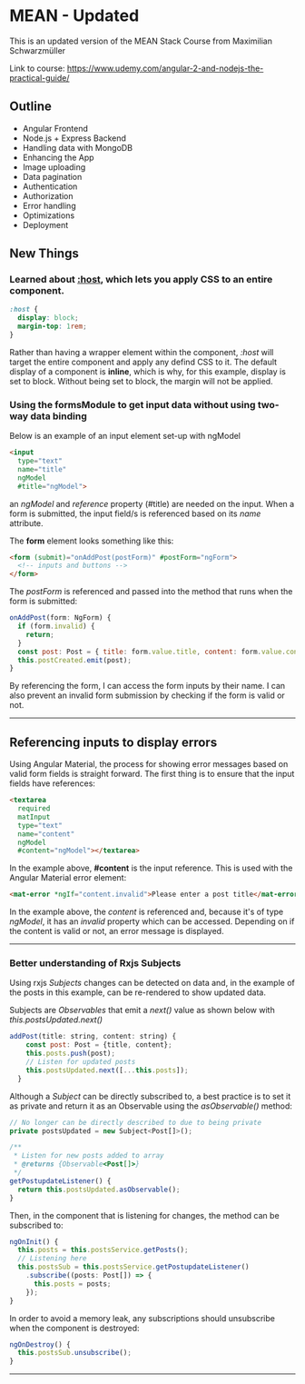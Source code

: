# MEAN - Updated

This is an updated version of the MEAN Stack Course from Maximilian Schwarzmüller

Link to course: <https://www.udemy.com/angular-2-and-nodejs-the-practical-guide/>

## Outline

* Angular Frontend
* Node.js + Express Backend
* Handling data with MongoDB
* Enhancing the App
* Image uploading
* Data pagination
* Authentication
* Authorization
* Error handling
* Optimizations
* Deployment

## New Things

### Learned about [:host](https://developer.mozilla.org/en-US/docs/Web/CSS/:host()), which lets you apply CSS to an entire component.

```css
:host {
  display: block;
  margin-top: 1rem;
}
```

Rather than having a wrapper element within the component, *:host* will target the entire component and apply any defind CSS to it.  The default display of a component is **inline**, which is why, for this example, display is set to block.  Without being set to block, the margin will not be applied.

### Using the formsModule to get input data without using two-way data binding

Below is an example of an input element set-up with ngModel
```html
<input
  type="text"
  name="title"
  ngModel
  #title="ngModel">
```

an *ngModel* and *reference* property (#title) are needed on the input.  When a form is submitted, the input field/s is referenced based on its *name* attribute.

The **form** element looks something like this:
```html
<form (submit)="onAddPost(postForm)" #postForm="ngForm">
  <!-- inputs and buttons -->
</form>
```

The *postForm* is referenced and passed into the method that runs when the form is submitted:
```javascript
onAddPost(form: NgForm) {
  if (form.invalid) {
    return;
  }
  const post: Post = { title: form.value.title, content: form.value.content };
  this.postCreated.emit(post);
}
```
By referencing the form, I can access the form inputs by their name.  I can also prevent an invalid form submission by checking if the form is valid or not.

---

## Referencing inputs to display errors

Using Angular Material, the process for showing error messages based on valid form fields is straight forward.  The first thing is to ensure that the input fields have references:
```html
<textarea
  required
  matInput
  type="text"
  name="content"
  ngModel
  #content="ngModel"></textarea>
```

In the example above, **#content** is the input reference.  This is used with the Angular Material error element:

```html
<mat-error *ngIf="content.invalid">Please enter a post title</mat-error>
```

In the example above, the *content* is referenced and, because it's of type *ngModel*, it has an *invalid* property which can be accessed.  Depending on if the content is valid or not, an error message is displayed.

---

### Better understanding of Rxjs Subjects

Using rxjs *Subjects* changes can be detected on data and, in the example of the posts in this example, can be re-rendered to show updated data.

Subjects are *Observables* that emit a *next()* value as shown below with *this.postsUpdated.next()*

```javascript
addPost(title: string, content: string) {
    const post: Post = {title, content};
    this.posts.push(post);
    // Listen for updated posts
    this.postsUpdated.next([...this.posts]);
  }
```

Although a *Subject* can be directly subscribed to, a best practice is to set it as private and return it as an Observable using the *asObservable()* method:

```javascript
// No longer can be directly described to due to being private
private postsUpdated = new Subject<Post[]>();

/**
 * Listen for new posts added to array
 * @returns {Observable<Post[]>}
 */
getPostupdateListener() {
  return this.postsUpdated.asObservable();
}
```

Then, in the component that is listening for changes, the method can be subscribed to:

```typescript
ngOnInit() {
  this.posts = this.postsService.getPosts();
  // Listening here
  this.postsSub = this.postsService.getPostupdateListener()
    .subscribe((posts: Post[]) => {
      this.posts = posts;
    });
}
```

In order to avoid a memory leak, any subscriptions should unsubscribe when the component is destroyed:

```typescript
ngOnDestroy() {
  this.postsSub.unsubscribe();
}
```

---



